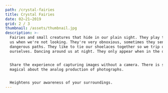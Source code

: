 ```yaml
---
path: /crystal-fairies
title: Crystal Fairies
date: 02—21—2019
grid: 2 / 3
thumbnail: /assets/thumbnail.jpg
description: >-
  Fairies and small creatures that hide in our plain sight. They play tricks on
  us when we're not looking. They're very obnoxious, sometimes they send us down
  dangerous paths. They like to tie our shoelaces together so we trip on
  ourselves. Dancing around us at night. They only appear when in the dark. 


  Share the experience of capturing images without a camera. There is something
  magical about the analog production of photographs. 


  Heightens your awareness of your surroundings.
---
```


